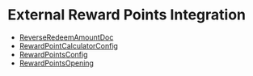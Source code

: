 # External Reward Points Integration
  - [ReverseRedeemAmountDoc](/entities/basic-external-reward-points/ReverseRedeemAmountDoc.md)
  - [RewardPointCalculatorConfig](/entities/basic-external-reward-points/RewardPointCalculatorConfig.md)
  - [RewardPointsConfig](/entities/basic-external-reward-points/RewardPointsConfig.md)
  - [RewardPointsOpening](/entities/basic-external-reward-points/RewardPointsOpening.md)
